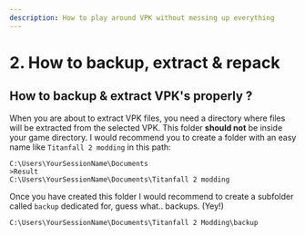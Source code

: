 ```yaml
---
description: How to play around VPK without messing up everything
---
```


# 2. How to backup, extract & repack

## How to backup & extract VPK's properly ?

When you are about to extract VPK files, you need a directory where files will be extracted from the selected VPK. This folder **should not** be inside your game directory. I would recommend you to create a folder with an easy name like `Titanfall 2 modding` in this path:

```text
C:\Users\YourSessionName\Documents
>Result
C:\Users\YourSessionName\Documents\Titanfall 2 modding
```

Once you have created this folder I would recommend to create a subfolder called `backup` dedicated for, guess what.. backups. \(Yey!\)

```text
C:\Users\YourSessionName\Documents\Titanfall 2 Modding\backup
```



